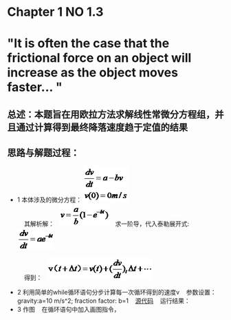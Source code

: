 # Chapter  1    NO 1.3 
# "It is often the case that the frictional force on an object will increase as the object moves faster... "
## 总述：本题旨在用欧拉方法求解线性常微分方程组，并且通过计算得到最终降落速度趋于定值的结果

## 思路与解题过程：
* 1 本体涉及的微分方程：
            ![image](https://github.com/amanaaaa/computationalphysics_N2015301020165/blob/master/work_3rd/pic2.png)  
    
    其解析解：   ![image](https://github.com/amanaaaa/computationalphysics_N2015301020165/blob/master/work_3rd/pic3.png)
   
   求一阶导，代入泰勒展开式:    ![image](https://github.com/amanaaaa/computationalphysics_N2015301020165/blob/master/work_3rd/pic4.png)
   
            得到：   ![image](https://github.com/amanaaaa/computationalphysics_N2015301020165/blob/master/work_3rd/pic5.png)
             
* 2 利用简单的while循环语句分步计算每一次循环得到的速度v
    参数设置： gravity:a=10 m/s^2; fraction factor: b=1
    [源代码](https://github.com/amanaaaa/computationalphysics_N2015301020165/blob/master/work_3rd/source.md)
    运行结果：
* 3 作图
    在循环语句中加入画图指令，


